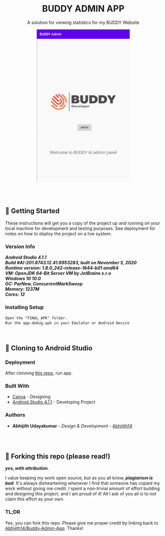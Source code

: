 <h1 align="center">
  BUDDY ADMIN APP
</h1>
<p align="center">
  A solution for viewing statistics for my BUDDY Website
</p>

<center>

![demo](https://raw.githubusercontent.com/Abhijith14/Buddy-Admin-App/master/readme_assets/demo.png)

</center>

<br>
<br>


## 📕 Getting Started

These instructions will get you a copy of the project up and running on your local machine for development and testing purposes. See deployment for notes on how to deploy the project on a live system.

### Version Info

_**Android Studio 4.1.1**_  
_**Build #AI-201.8743.12.41.6953283, built on November 5, 2020**_  
_**Runtime version: 1.8.0_242-release-1644-b01 amd64**_  
_**VM: OpenJDK 64-Bit Server VM by JetBrains s.r.o**_  
_**Windows 10 10.0**_  
_**GC: ParNew, ConcurrentMarkSweep**_  
_**Memory: 1237M**_  
_**Cores: 12**_  


### Installing Setup


```
Open the "FINAL_APK" folder.
Run the app-debug.apk in your Emulator or Android Device
```

<br>

## 🔧 Cloning to Android Studio

### Deployment

After clonning [this repo](https://github.com/Abhijith14/Buddy-Admin-App.git), run app.

### Built With

* [Canva](https://www.canva.com/) - Designing
* [Android Studio 4.1.1](https://developer.android.com/studio) - Developing Project


### Authors

* **Abhijith Udayakumar** - *Design & Development* - [Abhijith14](https://github.com/Abhijith14)

<br>
<br>

## 🚨 Forking this repo (please read!)

_**yes, with attribution**_.

I value keeping my work open source, but as you all know, _**plagiarism is bad**_. It's always disheartening whenever I find that someone has copied my work without giving me credit. I spent a non-trivial amount of effort building and designing this project, and I am proud of it! All I ask of you all is to not claim this effort as your own.


### TL;DR

Yes, you can fork this repo. Please give me proper credit by linking back to [Abhijith14/Buddy-Admin-App](https://github.com/Abhijith14/Buddy-Admin-App). Thanks!